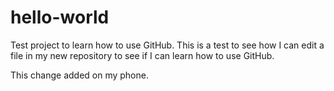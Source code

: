 # hello-world
 Test project to learn how to use GitHub.
This is a test to see how I can edit a file in my new repository to see if I can learn how to use GitHub.

This change added on my phone.